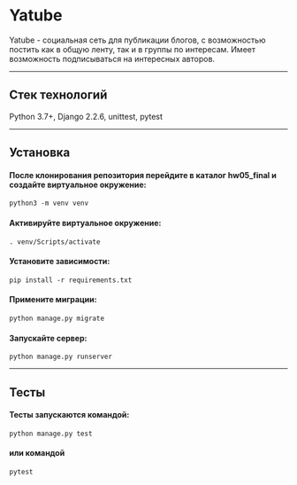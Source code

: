 # Yatube
Yatube - социальная сеть для публикации блогов, с возможностью постить как в общую ленту, так и в группы по интересам. Имеет возможность подписываться на интересных авторов.
***
## Стек технологий
Python 3.7+, Django 2.2.6, unittest, pytest
***
## Установка
#### После клонирования репозитория перейдите в каталог hw05_final и создайте виртуальное окружение:
    python3 -m venv venv

#### Активируйте виртуальное окружение:
    . venv/Scripts/activate

#### Установите зависимости:
    pip install -r requirements.txt

#### Примените миграции:
    python manage.py migrate

#### Запускайте сервер:
    python manage.py runserver
***
## Тесты
#### Тесты запускаются командой:
    python manage.py test
#### или командой
    pytest
